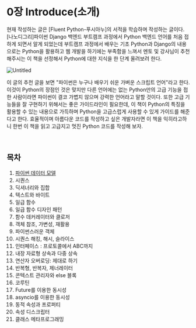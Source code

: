 # 0장 Introduce(소개)
현재 작성하는 글은 [Fluent Python-푸시아누]의 서적을 학습하며 작성하는 글이다. [나노디그리]파이썬 Django 백엔드 부트캠프 과정에서 Python 백엔드 언어를 처음 접하게 되면서 알게 되었는데 부트캠프 과정에서 배우는 기초 Python과 Django의 내용으로는 Python을 활용하고 웹 개발을 하기에는 부족함을 느껴서 멘토 및 강사님이 추천해주시는 이 책을 선정해서 Python에 대한 지식을 한 단계 올려보려 한다.

![Untitled](https://s3.us-west-2.amazonaws.com/secure.notion-static.com/8d93f261-0b6f-4c98-8287-b0cf743cbedd/Untitled.png?X-Amz-Algorithm=AWS4-HMAC-SHA256&X-Amz-Content-Sha256=UNSIGNED-PAYLOAD&X-Amz-Credential=AKIAT73L2G45EIPT3X45%2F20230105%2Fus-west-2%2Fs3%2Faws4_request&X-Amz-Date=20230105T041524Z&X-Amz-Expires=86400&X-Amz-Signature=63716b6d725f0601702f491a02a98fd85d27ed048a904ecefcb5eb4635b47178&X-Amz-SignedHeaders=host&response-content-disposition=filename%3D%22Untitled.png%22&x-id=GetObject)

이 글의 추천 글을 보면 "파이썬은 누구나 배우기 쉬운 가벼운 스크립트 언어"라고 한다. 이것이 Python의 장점인 것은 맞지만 다른 언어에는 없는 Python만의 고급 기능을 접한 사람이라면 파이썬이 결코 가볍지 않으며 강력한 언어라고 말할 것이다. 또한 고급 기능들을 잘 구현하기 위해서는 좋은 가이드라인이 필요한데, 이 책이 Python의 특징을 활용할 수 있는 내용으로 가득하며 Python을 고급스럽게 사용할 수 있게 가이드를 해준다고 한다. 효율적이며 아름다운 코드를 작성하고 싶은 개발자라면 이 책을 익히라고하니 한번 이 책을 읽고 고급지고 멋진 Python 코드를 작성해 보자.

<br>

## 목차
1. [파이썬 데이터 모델]()
2. 시퀀스
3. 딕셔너리와 집합
4. 텍스트와 바이트
5. 일급 함수
6. 일급 함수 디자인 패턴
7. 함수 데커레이터와 클로저
8. 객체 참조, 가변성, 재활용
9. 파이썬스러운 객체
10. 시퀀스 해킹, 해시, 슬라이스
11. 인터페이스 : 프로토콜에서 ABC까지
12. 내장 자료형 상속과 다중 상속
13. 연산자 오버로딩: 제대로 하기
14. 반복형, 반복자, 제너레이터
15. 콘텍스트 관리자와 else 블록
16. 코루틴
17. Future를 이용한 동시성
18. asyncio를 이용한 동시성
19. 동적 속성과 프로퍼티
20. 속성 디스크립터
21. 클래스 메타프로그래밍 
